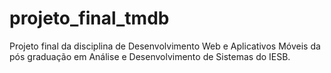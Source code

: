 # projeto_final_tmdb
Projeto final da disciplina de Desenvolvimento Web e Aplicativos Móveis da pós graduação em Análise e Desenvolvimento de Sistemas do IESB.
